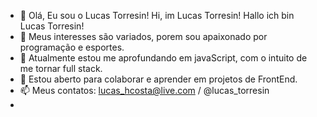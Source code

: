 - 👋 Olá, Eu sou o Lucas Torresin! Hi, im Lucas Torresin! Hallo ich bin Lucas Torresin!
- 👀 Meus interesses são variados, porem sou apaixonado por programação e esportes.
- 🌱 Atualmente estou me aprofundando em javaScript, com o intuito de me tornar full stack.
- 💞️ Estou aberto para colaborar e aprender em projetos de FrontEnd.
- 📫 Meus contatos: lucas_hcosta@live.com / @lucas_torresin
-
